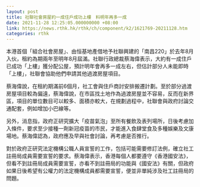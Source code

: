 ```yaml
---
layout: post
title: 社聯社會房屋約一成住戶成功上樓　料明年再多一成
date: 2021-11-28 12:25:05.000000000 +08:00
link: https://news.rthk.hk/rthk/ch/component/k2/1621769-20211128.htm
categories: rthk
---
```


本港首個「組合社會房屋」、由恒基地產借地予社聯興建的「南昌220」於去年8月入伙，租約為期兩年至明年8月屆滿。社聯行政總裁蔡海偉表示，大約有一成住戶已成功「上樓」獲分配公屋，預計明年會再多一成左右，但估計部分人未能即時「上樓」，社聯會協助他們申請其他過渡房屋項目。

蔡海偉說，在租約期滿前6個月，社工會與住戶商討安排搬遷計劃。至於部分過渡房屋項目較為偏遠，蔡海偉說，在市區找土地作為過渡房屋並不容易，反而在新界區，項目的單位數目可以較多、面積亦較大，在規劃過程中，社聯會與政府討論交通配套，例如增加小巴線等。

另外，消息指，政府正研究擴大「疫苗氣泡」至所有餐飲及表列場所，日後考慮加入條件，要求至少接種一劑新冠疫苗的市民，才能進入食肆堂食及多種娛樂及文康場地。蔡海偉認為，政府應及早與社會討論，再考慮是否推行。

對於政府正研究法定機構公職人員宣誓的工作，包括可能需要修訂法例，確立社工註冊局成員需要宣誓的要求。蔡海偉表示，香港每個人都要遵守《香港國安法》，但看不到註冊局成員需要宣誓，亦看不到註冊局的功能與《國安法》有關，但政府如果日後希望有公權力的法定機構成員都需要宣誓，便並非單純涉及社工註冊局的問題。
